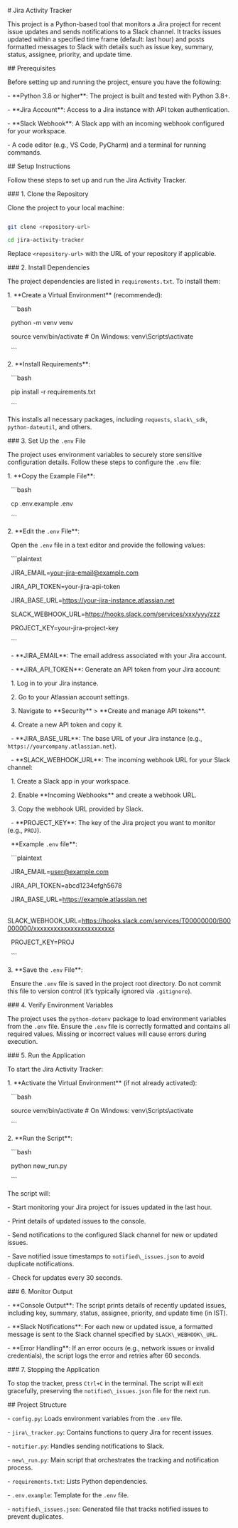 \# Jira Activity Tracker



This project is a Python-based tool that monitors a Jira project for recent issue updates and sends notifications to a Slack channel. It tracks issues updated within a specified time frame (default: last hour) and posts formatted messages to Slack with details such as issue key, summary, status, assignee, priority, and update time.



\## Prerequisites



Before setting up and running the project, ensure you have the following:



\- \*\*Python 3.8 or higher\*\*: The project is built and tested with Python 3.8+.

\- \*\*Jira Account\*\*: Access to a Jira instance with API token authentication.

\- \*\*Slack Webhook\*\*: A Slack app with an incoming webhook configured for your workspace.

\- A code editor (e.g., VS Code, PyCharm) and a terminal for running commands.



\## Setup Instructions



Follow these steps to set up and run the Jira Activity Tracker.



\### 1. Clone the Repository



Clone the project to your local machine:



```bash

git clone <repository-url>

cd jira-activity-tracker

```



Replace `<repository-url>` with the URL of your repository if applicable.



\### 2. Install Dependencies



The project dependencies are listed in `requirements.txt`. To install them:



1\. \*\*Create a Virtual Environment\*\* (recommended):

&nbsp;  ```bash

&nbsp;  python -m venv venv

&nbsp;  source venv/bin/activate  # On Windows: venv\\Scripts\\activate

&nbsp;  ```



2\. \*\*Install Requirements\*\*:

&nbsp;  ```bash

&nbsp;  pip install -r requirements.txt

&nbsp;  ```



This installs all necessary packages, including `requests`, `slack\_sdk`, `python-dateutil`, and others.



\### 3. Set Up the `.env` File



The project uses environment variables to securely store sensitive configuration details. Follow these steps to configure the `.env` file:



1\. \*\*Copy the Example File\*\*:

&nbsp;  ```bash

&nbsp;  cp .env.example .env

&nbsp;  ```



2\. \*\*Edit the `.env` File\*\*:

&nbsp;  Open the `.env` file in a text editor and provide the following values:



&nbsp;  ```plaintext

&nbsp;  JIRA\_EMAIL=your-jira-email@example.com

&nbsp;  JIRA\_API\_TOKEN=your-jira-api-token

&nbsp;  JIRA\_BASE\_URL=https://your-jira-instance.atlassian.net

&nbsp;  SLACK\_WEBHOOK\_URL=https://hooks.slack.com/services/xxx/yyy/zzz

&nbsp;  PROJECT\_KEY=your-jira-project-key

&nbsp;  ```



&nbsp;  - \*\*JIRA\_EMAIL\*\*: The email address associated with your Jira account.

&nbsp;  - \*\*JIRA\_API\_TOKEN\*\*: Generate an API token from your Jira account:

&nbsp;    1. Log in to your Jira instance.

&nbsp;    2. Go to your Atlassian account settings.

&nbsp;    3. Navigate to \*\*Security\*\* > \*\*Create and manage API tokens\*\*.

&nbsp;    4. Create a new API token and copy it.

&nbsp;  - \*\*JIRA\_BASE\_URL\*\*: The base URL of your Jira instance (e.g., `https://yourcompany.atlassian.net`).

&nbsp;  - \*\*SLACK\_WEBHOOK\_URL\*\*: The incoming webhook URL for your Slack channel:

&nbsp;    1. Create a Slack app in your workspace.

&nbsp;    2. Enable \*\*Incoming Webhooks\*\* and create a webhook URL.

&nbsp;    3. Copy the webhook URL provided by Slack.

&nbsp;  - \*\*PROJECT\_KEY\*\*: The key of the Jira project you want to monitor (e.g., `PROJ`).



&nbsp;  \*\*Example `.env` file\*\*:

&nbsp;  ```plaintext

&nbsp;  JIRA\_EMAIL=user@example.com

&nbsp;  JIRA\_API\_TOKEN=abcd1234efgh5678

&nbsp;  JIRA\_BASE\_URL=https://example.atlassian.net

&nbsp;  SLACK\_WEBHOOK\_URL=https://hooks.slack.com/services/T00000000/B00000000/xxxxxxxxxxxxxxxxxxxxxxxx

&nbsp;  PROJECT\_KEY=PROJ

&nbsp;  ```



3\. \*\*Save the `.env` File\*\*:

&nbsp;  Ensure the `.env` file is saved in the project root directory. Do not commit this file to version control (it’s typically ignored via `.gitignore`).



\### 4. Verify Environment Variables



The project uses the `python-dotenv` package to load environment variables from the `.env` file. Ensure the `.env` file is correctly formatted and contains all required values. Missing or incorrect values will cause errors during execution.



\### 5. Run the Application



To start the Jira Activity Tracker:



1\. \*\*Activate the Virtual Environment\*\* (if not already activated):

&nbsp;  ```bash

&nbsp;  source venv/bin/activate  # On Windows: venv\\Scripts\\activate

&nbsp;  ```



2\. \*\*Run the Script\*\*:

&nbsp;  ```bash

&nbsp;  python new\_run.py

&nbsp;  ```



The script will:

\- Start monitoring your Jira project for issues updated in the last hour.

\- Print details of updated issues to the console.

\- Send notifications to the configured Slack channel for new or updated issues.

\- Save notified issue timestamps to `notified\_issues.json` to avoid duplicate notifications.

\- Check for updates every 30 seconds.



\### 6. Monitor Output



\- \*\*Console Output\*\*: The script prints details of recently updated issues, including key, summary, status, assignee, priority, and update time (in IST).

\- \*\*Slack Notifications\*\*: For each new or updated issue, a formatted message is sent to the Slack channel specified by `SLACK\_WEBHOOK\_URL`.

\- \*\*Error Handling\*\*: If an error occurs (e.g., network issues or invalid credentials), the script logs the error and retries after 60 seconds.



\### 7. Stopping the Application



To stop the tracker, press `Ctrl+C` in the terminal. The script will exit gracefully, preserving the `notified\_issues.json` file for the next run.



\## Project Structure



\- `config.py`: Loads environment variables from the `.env` file.

\- `jira\_tracker.py`: Contains functions to query Jira for recent issues.

\- `notifier.py`: Handles sending notifications to Slack.

\- `new\_run.py`: Main script that orchestrates the tracking and notification process.

\- `requirements.txt`: Lists Python dependencies.

\- `.env.example`: Template for the `.env` file.

\- `notified\_issues.json`: Generated file that tracks notified issues to prevent duplicates.

